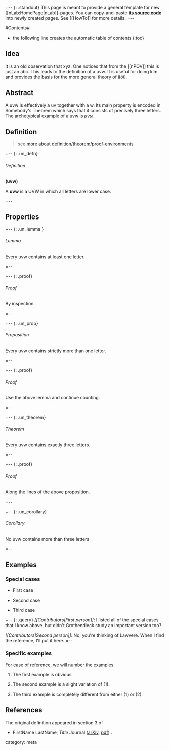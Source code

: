 

+-- {: .standout}
This page is meant to provide a general template for new [[nLab:HomePage|nLab]]-pages. You can copy-and-paste **[its source code](http://ncatlab.org/nlab/source/template+page)** into newly created pages. See [[HowTo]] for more details.
=--

#Contents#
* the following line creates the automatic table of contents
{:toc}


## Idea

It is an old observation that xyz. One notices that from the [[nPOV]] this is just an abc. This leads to the  definition of a uvw. It is useful for doing klm and provides the basis for the more general theory of &#228;&#246;&#252;.


## Abstract

A uvw is effectively a uv together with a w. Its main property is encoded in Somebody's Theorem which says that it consists of precisely three letters. The archetypical example of a uvw is $\mu \nu \omega$.


## Definition

> see [more about definition/theorem/proof-environments](http://golem.ph.utexas.edu/wiki/instiki/show/Theorems)



+-- {: .un_defn}
###### Definition
**(uvw)**

A **uvw** is a UVW in which all letters are lower case.


=--





## Properties


+-- {: .un_lemma }
###### Lemma

Every uvw contains at least one letter.

=--

+-- {: .proof}
###### Proof

By inspection.

=--


+-- {: .un_prop}
###### Proposition

Every uvw contains strictly more than one letter.

=--

+-- {: .proof}
###### Proof

Use the above lemma and continue counting.


=--



+-- {: .un_theorem}
###### Theorem

Every uvw contains exactly three letters.

=--

+-- {: .proof}
###### Proof

Along the lines of the above proposition.


=--


+-- {: .un_corollary}
###### Corollary

No uvw contains more than three letters

=--


## Examples

### Special cases

*  First case

*  Second case

*  Third case

+-- {: .query}
_[[Contributors|First person]]_:  I listed all of the special cases that I know above, but didn\'t Grothendieck study an important version too?

_[[Contributors|Second person]]_:  No, you're thinking of Lawvere.  When I find the reference, I'll put it here.
=--


### Specific examples

For ease of reference, we will number the examples.

1.  The first example is obvious.

2.  The second example is a slight variation of (1).

3.  The third example is completely different from either (1) or (2).


## References  

The original definition appeared in section 3 of

* FirstName LastName, _Title_ Journal ([arXiv](http://put.url/here), [pdf](http://another.url/)) .


category: meta
